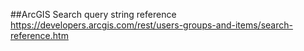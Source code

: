 ##ArcGIS Search query string reference
https://developers.arcgis.com/rest/users-groups-and-items/search-reference.htm

